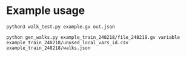# Example usage

```
python3 walk_test.py example.gv out.json
```

```
python gen_walks.py example_train_248218/file_248218.gv variable example_train_248218/unused_local_vars_id.csv example_train_248218/walks.json
```
